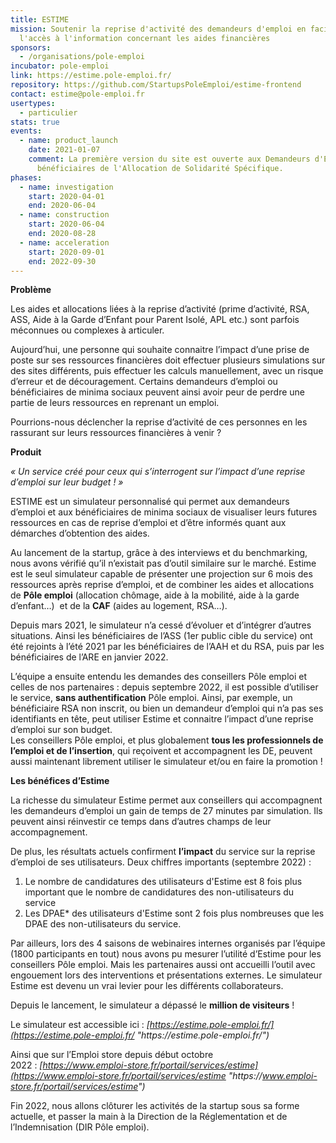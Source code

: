 ```yaml
---
title: ESTIME
mission: Soutenir la reprise d'activité des demandeurs d'emploi en facilitant
  l'accès à l'information concernant les aides financières
sponsors:
  - /organisations/pole-emploi
incubator: pole-emploi
link: https://estime.pole-emploi.fr/
repository: https://github.com/StartupsPoleEmploi/estime-frontend
contact: estime@pole-emploi.fr
usertypes:
  - particulier
stats: true
events:
  - name: product_launch
    date: 2021-01-07
    comment: La première version du site est ouverte aux Demandeurs d'Emploi
      bénéficiaires de l'Allocation de Solidarité Spécifique.
phases:
  - name: investigation
    start: 2020-04-01
    end: 2020-06-04
  - name: construction
    start: 2020-06-04
    end: 2020-08-28
  - name: acceleration
    start: 2020-09-01
    end: 2022-09-30
---
```

**Problème**

Les aides et allocations liées à la reprise d’activité (prime d’activité, RSA, ASS, Aide à la Garde d’Enfant pour Parent Isolé, APL etc.) sont parfois méconnues ou complexes à articuler.

Aujourd’hui, une personne qui souhaite connaitre l’impact d’une prise de poste sur ses ressources financières doit effectuer plusieurs simulations sur des sites différents, puis effectuer les calculs manuellement, avec un risque d’erreur et de découragement. Certains demandeurs d’emploi ou bénéficiaires de minima sociaux peuvent ainsi avoir peur de perdre une partie de leurs ressources en reprenant un emploi.

Pourrions-nous déclencher la reprise d’activité de ces personnes en les rassurant sur leurs ressources financières à venir ?



**Produit**

*« Un service créé pour ceux qui s’interrogent sur l’impact d’une reprise d’emploi sur leur budget ! »*

ESTIME est un simulateur personnalisé qui permet aux demandeurs d’emploi et aux bénéficiaires de minima sociaux de visualiser leurs futures ressources en cas de reprise d’emploi et d’être informés quant aux démarches d’obtention des aides.

Au lancement de la startup, grâce à des interviews et du benchmarking, nous avons vérifié qu’il n’existait pas d’outil similaire sur le marché. Estime est le seul simulateur capable de présenter une projection sur 6 mois des ressources après reprise d’emploi, et de combiner les aides et allocations de **Pôle emploi** (allocation chômage, aide à la mobilité, aide à la garde d’enfant…)  et de la **CAF** (aides au logement, RSA…).

Depuis mars 2021, le simulateur n’a cessé d’évoluer et d’intégrer d’autres situations. Ainsi les bénéficiaires de l’ASS (1er public cible du service) ont été rejoints à l’été 2021 par les bénéficiaires de l’AAH et du RSA, puis par les bénéficiaires de l’ARE en janvier 2022.

L’équipe a ensuite entendu les demandes des conseillers Pôle emploi et celles de nos partenaires : depuis septembre 2022, il est possible d’utiliser le service, **sans authentification** Pôle emploi. Ainsi, par exemple, un bénéficiaire RSA non inscrit, ou bien un demandeur d’emploi qui n’a pas ses identifiants en tête, peut utiliser Estime et connaitre l’impact d’une reprise d’emploi sur son budget.\
Les conseillers Pôle emploi, et plus globalement **tous les professionnels de l’emploi et de l’insertion**, qui reçoivent et accompagnent les DE, peuvent aussi maintenant librement utiliser le simulateur et/ou en faire la promotion !



**Les bénéfices d’Estime**

La richesse du simulateur Estime permet aux conseillers qui accompagnent les demandeurs d’emploi un gain de temps de 27 minutes par simulation. Ils peuvent ainsi réinvestir ce temps dans d’autres champs de leur accompagnement.

De plus, les résultats actuels confirment **l’impact** du service sur la reprise d’emploi de ses utilisateurs. Deux chiffres importants (septembre 2022) :

1. Le nombre de candidatures des utilisateurs d'Estime est 8 fois plus important que le nombre de candidatures des non-utilisateurs du service
2. Les DPAE* des utilisateurs d'Estime sont 2 fois plus nombreuses que les DPAE des non-utilisateurs du service.

Par ailleurs, lors des 4 saisons de webinaires internes organisés par l’équipe (1800 participants en tout) nous avons pu mesurer l’utilité d’Estime pour les conseillers Pôle emploi. Mais les partenaires aussi ont accueilli l’outil avec engouement lors des interventions et présentations externes. Le simulateur Estime est devenu un vrai levier pour les différents collaborateurs.

Depuis le lancement, le simulateur a dépassé le **million de visiteurs** !

Le simulateur est accessible ici : *[https://estime.pole-emploi.fr/](https://estime.pole-emploi.fr/ "https\://estime.pole-emploi.fr/")*

Ainsi que sur l’Emploi store depuis début octobre 2022 : *[https://www.emploi-store.fr/portail/services/estime](https://www.emploi-store.fr/portail/services/estime "https\://www.emploi-store.fr/portail/services/estime")*

Fin 2022, nous allons clôturer les activités de la startup sous sa forme actuelle, et passer la main à la Direction de la Réglementation et de l’Indemnisation (DIR Pôle emploi).